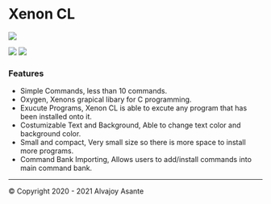 # Xenon CL

![](https://i.imgur.com/rzbh2LC.png)

![](https://img.shields.io/badge/Release-BETA-green) ![](https://img.shields.io/github/issues/Overload02/Xenon-CL)

### Features

- Simple Commands, less than 10 commands.
- Oxygen, Xenons grapical libary for C programming.
- Exucute Programs, Xenon CL is able to excute any program that has been installed onto it.
- Costumizable Text and Background, Able to change text color and background color.
- Small and compact, Very small size so there is more space to install more programs.
- Command Bank Importing, Allows users to add/install commands into main command bank. 

------------


 &copy; Copyright 2020 - 2021 Alvajoy Asante
